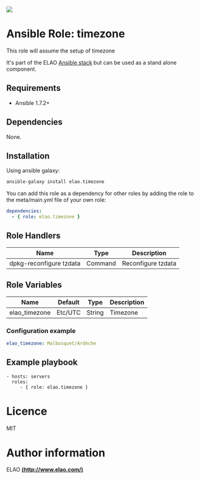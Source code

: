 <img src="http://www.elao.com/images/corpo/logo_red_small.png"/>

# Ansible Role: timezone

This role will assume the setup of timezone

It's part of the ELAO [Ansible stack](http://ansible.elao.com) but can be used as a stand alone component.

## Requirements

- Ansible 1.7.2+

## Dependencies

None.

## Installation

Using ansible galaxy:

```bash
ansible-galaxy install elao.timezone
```
You can add this role as a dependency for other roles by adding the role to the meta/main.yml file of your own role:

```yaml
dependencies:
  - { role: elao.timezone }
```

## Role Handlers

|Name|Type|Description|
|----|----|-----------|
|dpkg-reconfigure tzdata|Command|Reconfigure tzdata|

## Role Variables

|Name|Default|Type|Description|
|----|-------|----|-----------|
|elao_timezone|Etc/UTC|String|Timezone|

### Configuration example

```yaml
elao_timezone: Malbosquet/Ardèche
```

## Example playbook

    - hosts: servers
      roles:
         - { role: elao.timezone }

# Licence

MIT

# Author information

ELAO [**(http://www.elao.com/)**](http://www.elao.com)
